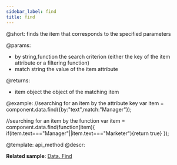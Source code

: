 ```yaml
---
sidebar_label: find
title: find
---          
```


@short: finds the item that corresponds to the specified parameters

@params:
- by 				string,function			the search criterion (either the key of the item attribute or a filtering function)
- match 			string					the value of the item attribute

@returns:

- item		object		the object of the matching item

@example:
//searching for an item by the attribute key
var item = component.data.find({by:"text",match:"Manager"});

//searching for an item by the function
var item = component.data.find(function(item){
	if(item.text==="Manager"||item.text==="Marketer"){return true}
});

@template: api_method
@descr:

**Related sample**: [Data. Find](https://snippet.dhtmlx.com/fpxhdc46)

